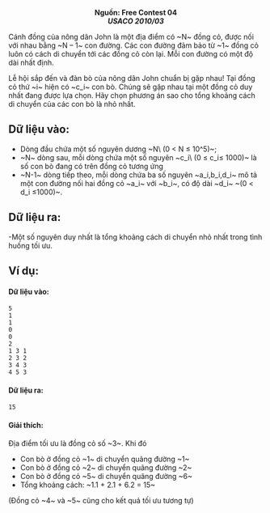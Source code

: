 **<center>Nguồn:  Free Contest 04</center>**
***<center>USACO 2010/03</center>***

Cánh đồng của nông dân John là một địa điểm có ~N~ đồng cỏ, được nối với nhau bằng ~N – 1~ con đường. Các con đường đảm bảo từ ~1~ đồng cỏ 
luôn có cách di chuyển tới các đồng cỏ còn lại. Mỗi con đường có một độ dài nhất định.

Lễ hội sắp đến và đàn bò của nông dân John chuẩn bị gặp nhau! Tại đồng cỏ thứ ~i~ hiện có ~c_i~ con bò. Chúng sẽ gặp nhau tại một đồng cỏ duy nhất đang được lựa chọn. Hãy chọn phương án sao cho tổng khoảng cách di chuyển của các con bò là nhỏ nhất.

## Dữ liệu vào:
- Dòng đầu chứa một số nguyên dương ~N\ (0 < N ≤ 10^5)~;
- ~N~ dòng sau, mỗi dòng chứa một số nguyên ~c_i\ (0 ≤ c_i≤ 1000)~ là số con bò đang có trên đồng cỏ tương ứng
- ~N-1~ dòng tiếp theo, mỗi dòng chứa ba số nguyên ~a_i,b_i,d_i~ mô tả một con đường nối hai đồng cỏ ~a_i~ với ~b_i~, có độ dài ~d_i~ ~(0 < d_i ≤1000)~.

## Dữ liệu ra:
-Một số nguyên duy nhất là tổng khoảng cách di chuyển nhỏ nhất trong tình huống tối ưu.

## Ví dụ:
#### Dữ liệu vào:
```
5
1
1
0
0
2
1 3 1
2 3 2
3 4 3
4 5 3
```

#### Dữ liệu ra:
```
15
```

#### Giải thích:
Địa điểm tối ưu là đồng cỏ số ~3~. Khi đó
- Con bò ở đồng cỏ ~1~ di chuyển quãng đường ~1~
- Con bò ở đồng cỏ ~2~ di chuyển quãng đường ~2~
- Con bò ở đồng cỏ ~5~ di chuyển quãng đường ~6~
- Tổng khoảng cách: ~1.1 + 2.1 + 6.2 = 15~

(Đồng cỏ ~4~ và ~5~ cũng cho kết quả tối ưu tương tự)